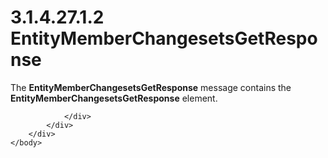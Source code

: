 <html dir="LTR" xmlns:mshelp="http://msdn.microsoft.com/mshelp" xmlns:ddue="http://ddue.schemas.microsoft.com/authoring/2003/5" xmlns:xlink="http://www.w3.org/1999/xlink" xmlns:tool="http://www.microsoft.com/tooltip">
    <head>
        <meta http-equiv="Content-Type" content="text/html; CHARSET=utf-8"></meta>
        <meta name="save" content="history"></meta>
        <title>3.1.4.27.1.2 EntityMemberChangesetsGetResponse</title>
        <xml>
            <mshelp:toctitle title="3.1.4.27.1.2 EntityMemberChangesetsGetResponse"></mshelp:toctitle>
            <mshelp:rltitle title="[MS-SSMDSWS-15]: EntityMemberChangesetsGetResponse"></mshelp:rltitle>
            <mshelp:keyword index="A" term="8c5c051a-a6ef-4748-b354-43c36e2eef1d"></mshelp:keyword>
            <mshelp:attr name="DCSext.ContentType" value="open specification"></mshelp:attr>
            <mshelp:attr name="AssetID" value="8c5c051a-a6ef-4748-b354-43c36e2eef1d"></mshelp:attr>
            <mshelp:attr name="TopicType" value="kbRef"></mshelp:attr>
            <mshelp:attr name="DCSext.Title" value="[MS-SSMDSWS-15]: EntityMemberChangesetsGetResponse" />
        </xml>
    </head>
    <body>
        <div id="header">
            <h1 class="heading">3.1.4.27.1.2 EntityMemberChangesetsGetResponse</h1>
        </div>
        <div id="mainSection">
            <div id="mainBody">
                <div id="allHistory" class="saveHistory"></div>
                <div id="sectionSection0" class="section" name="collapseableSection">
                    

<p>The <b>EntityMemberChangesetsGetResponse</b> message
contains the <b>EntityMemberChangesetsGetResponse</b> element.</p>


                </div>
            </div>
        </div>
    </body>
</html>